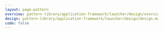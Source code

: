 ```yaml
---
layout: page-pattern
overview: pattern-library/application-framework/launcher/design/overview.md
design: pattern-library/application-framework/launcher/design/design.md
code: false
---
```

